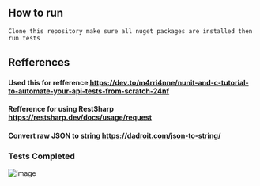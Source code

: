 ## How to run
```
Clone this repository make sure all nuget packages are installed then run tests
```

## Refferences
#### Used this for refference https://dev.to/m4rri4nne/nunit-and-c-tutorial-to-automate-your-api-tests-from-scratch-24nf
#### Refference for using RestSharp https://restsharp.dev/docs/usage/request
#### Convert raw JSON to string https://dadroit.com/json-to-string/

### Tests Completed
![image](https://github.com/user-attachments/assets/84c2a50d-8634-4679-b396-97b68739af94)
